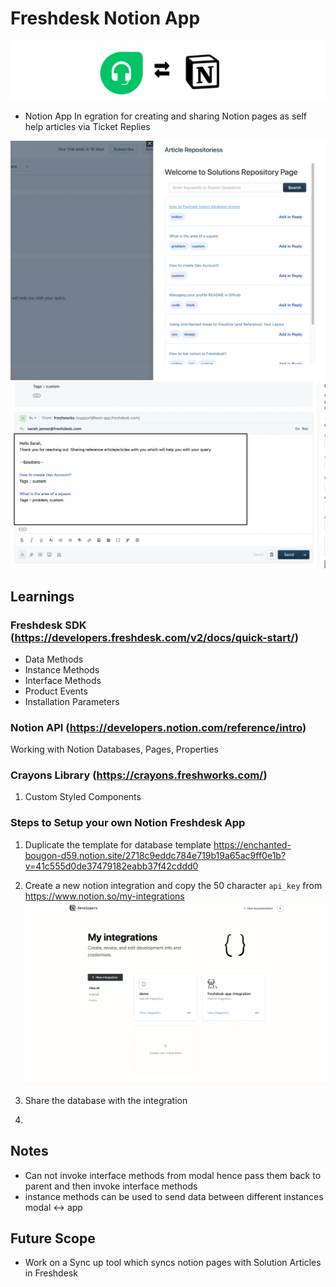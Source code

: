 # Freshdesk Notion App

![Banner](./docs/banner3.png)

- Notion App In egration for creating and sharing Notion pages as self help articles via Ticket Replies

![screenshot-boards](./docs/app-snap2.png)
![Ticket](./docs/ticket-snap.jpg)

## Learnings 

### Freshdesk SDK (https://developers.freshdesk.com/v2/docs/quick-start/)

- Data Methods 
- Instance Methods 
- Interface Methods  
- Product Events 
- Installation Parameters 

### Notion API (https://developers.notion.com/reference/intro)
Working with Notion Databases, Pages, Properties 

###  Crayons Library (https://crayons.freshworks.com/)
1. Custom Styled Components 

### Steps to Setup your own Notion Freshdesk App 

1. Duplicate the template for database template https://enchanted-bougon-d59.notion.site/2718c9eddc784e719b19a65ac9ff0e1b?v=41c555d0de37479182eabb37f42cddd0

2. Create a new notion integration and copy the 50 character `api_key`  from https://www.notion.so/my-integrations
![notion-integration](./docs/notion-integration.png)


3. Share the database with the integration

3. 

## Notes 

- Can not invoke interface methods from modal hence pass them back to parent and then invoke interface methods 
- instance methods can be used to send data between different instances modal <-> app 

## Future Scope
- Work on a Sync up tool which syncs notion pages with Solution Articles in Freshdesk

